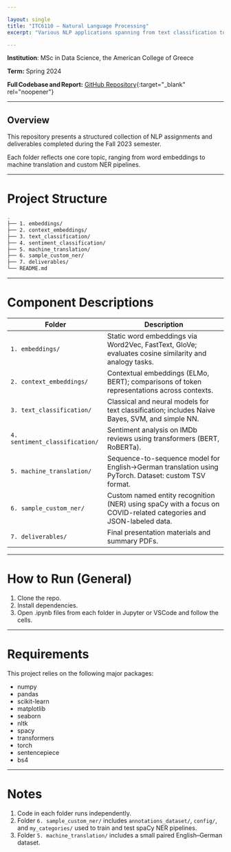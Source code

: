 ```yaml
---

layout: single
title: "ITC6110 – Natural Language Processing"
excerpt: "Various NLP applications spanning from text classification to custom machine translation and NER models."

---
```


**Institution**: MSc in Data Science, the American College of Greece

**Term:** Spring 2024

**Full Codebase and Report:** [GitHub Repository](https://github.com/C-Kapsalis/ITC6110---Natural-Language-Processing){:target="_blank" rel="noopener"}

---


## Overview 

This repository presents a structured collection of NLP assignments and deliverables completed during the Fall 2023 semester. 

Each folder reflects one core topic, ranging from word embeddings to machine translation and custom NER pipelines.

---


# Project Structure

```bash
.
├── 1. embeddings/
├── 2. context_embeddings/
├── 3. text_classification/
├── 4. sentiment_classification/
├── 5. machine_translation/
├── 6. sample_custom_ner/
├── 7. deliverables/
└── README.md
```

---


# Component Descriptions

| Folder                         | Description                                                                                                       |
| ------------------------------ | ----------------------------------------------------------------------------------------------------------------- |
| `1. embeddings/`               | Static word embeddings via Word2Vec, FastText, GloVe; evaluates cosine similarity and analogy tasks.              |
| `2. context_embeddings/`       | Contextual embeddings (ELMo, BERT); comparisons of token representations across contexts.                         |
| `3. text_classification/`      | Classical and neural models for text classification; includes Naive Bayes, SVM, and simple NN.                    |
| `4. sentiment_classification/` | Sentiment analysis on IMDb reviews using transformers (BERT, RoBERTa).                                            |
| `5. machine_translation/`      | Sequence-to-sequence model for English→German translation using PyTorch. Dataset: custom TSV format.              |
| `6. sample_custom_ner/`        | Custom named entity recognition (NER) using spaCy with a focus on COVID-related categories and JSON-labeled data. |
| `7. deliverables/`             | Final presentation materials and summary PDFs.                                                                    |

---


# How to Run (General)

1. Clone the repo.
2. Install dependencies.
3. Open .ipynb files from each folder in Jupyter or VSCode and follow the cells.

---


# Requirements

This project relies on the following major packages:

- numpy
- pandas
- scikit-learn
- matplotlib
- seaborn
- nltk
- spacy
- transformers
- torch
- sentencepiece
- bs4


---


# Notes

1. Code in each folder runs independently.
2. Folder `6. sample_custom_ner/` includes `annotations_dataset/`, `config/`, and `my_categories/` used to train and test spaCy NER pipelines.
3. Folder `5. machine_translation/` includes a small paired English–German dataset.
